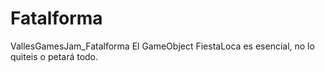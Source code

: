 # Fatalforma
VallesGamesJam_Fatalforma
El GameObject FiestaLoca es esencial, no lo quiteis o petará todo.
